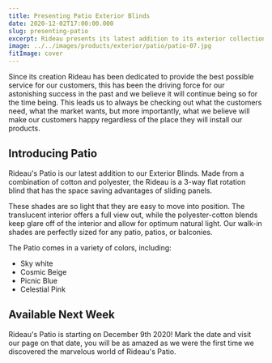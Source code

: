 ```yaml
---
title: Presenting Patio Exterior Blinds
date: 2020-12-02T17:00:00.000
slug: presenting-patio
excerpt: Rideau presents its latest addition to its exterior collection, the Patio Blinds, perfect for all kind of exterior environments
image: ../../images/products/exterior/patio/patio-07.jpg
fitImage: cover
---
```


Since its creation Rideau has been dedicated to provide the best possible service for our customers, this has been the driving force for our astonishing success in the past and we believe it will continue being so for the time being. This leads us to always be checking out what the customers need, what the market wants, but more importantly, what we believe will make our customers happy regardless of the place they will install our products.

## Introducing Patio

Rideau's Patio is our latest addition to our Exterior Blinds. Made from a combination of cotton and polyester, the Rideau is a 3-way flat rotation blind that has the space saving advantages of sliding panels.

These shades are so light that they are easy to move into position. The translucent interior offers a full view out, while the polyester-cotton blends keep glare off of the interior and allow for optimum natural light. Our walk-in shades are perfectly sized for any patio, patios, or balconies.

The Patio comes in a variety of colors, including:

* Sky white
* Cosmic Beige
* Picnic Blue
* Celestial Pink

## Available Next Week

Rideau's Patio is starting on December 9th 2020! Mark the date and visit our page on that date, you will be as amazed as we were the first time we discovered the marvelous world of Rideau's Patio.
